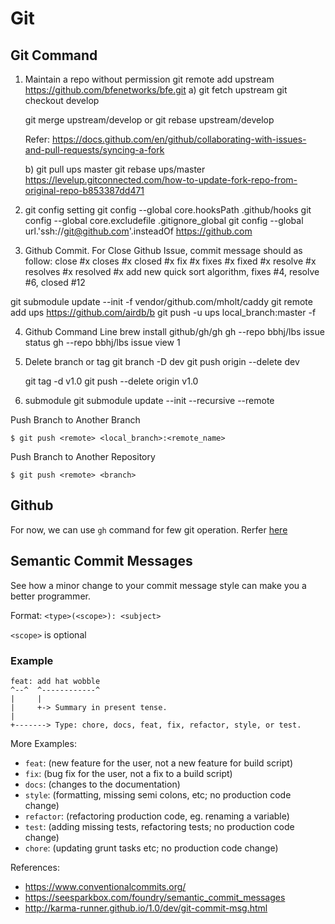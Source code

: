 # Git

## Git Command

1. Maintain a repo without permission
	git remote add upstream https://github.com/bfenetworks/bfe.git
	a)
	git fetch upstream
	git checkout develop

	git merge upstream/develop
	or
	git rebase upstream/develop

	Refer: https://docs.github.com/en/github/collaborating-with-issues-and-pull-requests/syncing-a-fork

	b)
	git pull ups master
	git rebase ups/master
	https://levelup.gitconnected.com/how-to-update-fork-repo-from-original-repo-b853387dd471


2. git config setting
	git config --global core.hooksPath .github/hooks
	git config --global core.excludefile .gitignore_global
	git config --global url.'ssh://git@github.com'.insteadOf https://github.com

3. Github Commit. For Close Github Issue, commit message should as follow:
	close #x
	closes #x
	closed #x
	fix #x
	fixes #x
	fixed #x
	resolve #x
	resolves #x
	resolved #x
	add new quick sort algorithm, fixes #4, resolve #6, closed #12



git submodule update --init -f  vendor/github.com/mholt/caddy
git remote add ups https://github.com/airdb/b
git push -u ups local_branch:master -f

4. Github Command Line
	brew install github/gh/gh
	gh --repo bbhj/lbs issue status
	gh --repo bbhj/lbs issue view 1

5. Delete branch or tag
	git branch -D dev
	git push origin --delete dev

	git tag -d v1.0
	git push --delete origin v1.0

6. submodule
git submodule update --init --recursive --remote

Push Branch to Another Branch
```
$ git push <remote> <local_branch>:<remote_name>
```

Push Branch to Another Repository
```
$ git push <remote> <branch>
```

## Github

For now, we can use `gh` command for few git operation.
Rerfer [here](https://github.com/cli/cli)


## Semantic Commit Messages

See how a minor change to your commit message style can make you a better programmer.

Format: `<type>(<scope>): <subject>`

`<scope>` is optional

### Example

```
feat: add hat wobble
^--^  ^------------^
|     |
|     +-> Summary in present tense.
|
+-------> Type: chore, docs, feat, fix, refactor, style, or test.
```

More Examples:

- `feat`: (new feature for the user, not a new feature for build script)
- `fix`: (bug fix for the user, not a fix to a build script)
- `docs`: (changes to the documentation)
- `style`: (formatting, missing semi colons, etc; no production code change)
- `refactor`: (refactoring production code, eg. renaming a variable)
- `test`: (adding missing tests, refactoring tests; no production code change)
- `chore`: (updating grunt tasks etc; no production code change)

References:

- https://www.conventionalcommits.org/
- https://seesparkbox.com/foundry/semantic_commit_messages
- http://karma-runner.github.io/1.0/dev/git-commit-msg.html
